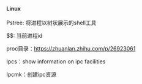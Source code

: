 #### Linux 

Pstree: 将进程以树状展示的shell工具

$$: 当前进程id

proc目录：https://zhuanlan.zhihu.com/p/26923061

Ipcs：show information on ipc facilities

Ipcmk：创建ipc资源



